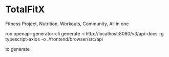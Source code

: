# TotalFitX
Fitness Project, Nutrition, Workouts, Community, All in one


run
openapi-generator-cli generate -i http://localhost:8080/v3/api-docs -g typescript-axios -o ./frontend/browser/src/api

to generate 